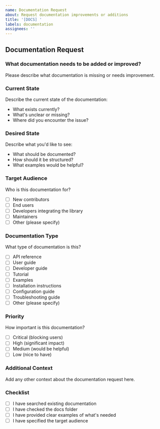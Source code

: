 ```yaml
---
name: Documentation Request
about: Request documentation improvements or additions
title: '[DOCS] '
labels: documentation
assignees: ''
---
```


## Documentation Request

### What documentation needs to be added or improved?

Please describe what documentation is missing or needs improvement.

### Current State

Describe the current state of the documentation:
- What exists currently?
- What's unclear or missing?
- Where did you encounter the issue?

### Desired State

Describe what you'd like to see:
- What should be documented?
- How should it be structured?
- What examples would be helpful?

### Target Audience

Who is this documentation for?
- [ ] New contributors
- [ ] End users
- [ ] Developers integrating the library
- [ ] Maintainers
- [ ] Other (please specify)

### Documentation Type

What type of documentation is this?
- [ ] API reference
- [ ] User guide
- [ ] Developer guide
- [ ] Tutorial
- [ ] Examples
- [ ] Installation instructions
- [ ] Configuration guide
- [ ] Troubleshooting guide
- [ ] Other (please specify)

### Priority

How important is this documentation?
- [ ] Critical (blocking users)
- [ ] High (significant impact)
- [ ] Medium (would be helpful)
- [ ] Low (nice to have)

### Additional Context

Add any other context about the documentation request here.

### Checklist

- [ ] I have searched existing documentation
- [ ] I have checked the docs folder
- [ ] I have provided clear examples of what's needed
- [ ] I have specified the target audience
